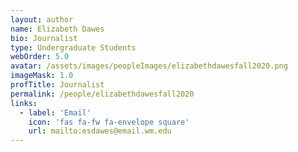 ```yaml
---
layout: author
name: Elizabeth Dawes
bio: Journalist
type: Undergraduate Students
webOrder: 5.0
avatar: /assets/images/peopleImages/elizabethdawesfall2020.png
imageMask: 1.0
profTitle: Journalist
permalink: /people/elizabethdawesfall2020
links:
  - label: 'Email'
    icon: 'fas fa-fw fa-envelope square'
    url: mailto:esdawes@email.wm.edu
---
```

